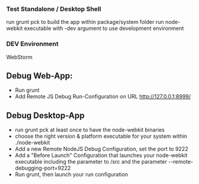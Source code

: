 ### Test Standalone / Desktop Shell

run grunt pck to build the app within package/system folder
run node-webkit executable with -dev argument to use development environment

### DEV Environment
WebStorm

## Debug Web-App:
* Run grunt
* Add Remote JS Debug Run-Configuration on URL http://127.0.0.1:8999/

## Debug Desktop-App
* run grunt pck at least once to have the node-webkit binaries
* choose the right version & platform executable for your system within ./node-webkit
* Add a new Remote NodeJS Debug Configuration, set the port to 9222
* Add a "Before Launch" Configuration that launches your node-webkit executable including the parameter to /src and the parameter --remote-debugging-port=9222
* Run grunt, then launch your run configuration